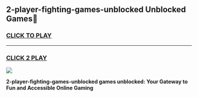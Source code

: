 
## 2-player-fighting-games-unblocked Unblocked Games👋
<h3>
<a href="https://news.freeplayer.one?title=2-player-fighting-games-unblocked&ref=16F">CLICK TO PLAY</a></h3>
<hr>

<h3>
<a href="https://news.freeplayer.one?title=2-player-fighting-games-unblocked&ref=16F">CLICK 2 PLAY</a>
  
</h3>

<a href="https://news.freeplayer.one?title=2-player-fighting-games-unblocked&ref=16F/"><img src="https://clearcache.store/games.png"></a>


**2-player-fighting-games-unblocked games unblocked: Your Gateway to Fun and Accessible Online Gaming**
